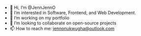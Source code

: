 - 👋 Hi, I’m @JennJennO
- 👀 I’m interested in Software, Frontend, and Web Development. 
- 🌱 I’m working on my portfolio
- 💞️ I’m looking to collaborate on open-source projects
- 📫 How to reach me: jennonukwugha@outlook.com

<!---
JennJennO/JennJennO is a ✨ special ✨ repository because its `README.md` (this file) appears on your GitHub profile.
You can click the Preview link to take a look at your changes.
--->
